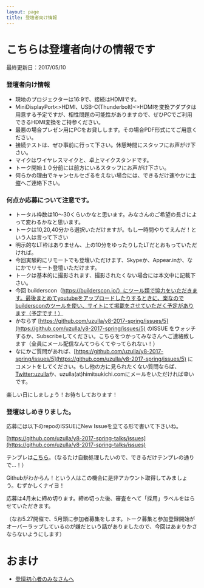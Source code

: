 ```yaml
---
layout: page
title: 登壇者向け情報
---
```


# こちらは登壇者向けの情報です

最終更新日：2017/05/10

### 登壇者向け情報

- 現地のプロジェクターは16:9で、接続はHDMIです。
- MiniDisplayPort<>HDMI、USB-C(Thunderbolt)<>HDMIを変換アダプタは用意する予定ですが、相性問題の可能性がありますので、ぜひPCでご利用できるHDMI変換をご持参ください。
- 最悪の場合プレゼン用にPCをお貸しします。その場合PDF形式にてご用意ください。
- 接続テストは、ぜひ事前に行って下さい。休憩時間にスタッフにお声がけ下さい。
- マイクはワイヤレスマイクと、卓上マイクスタンドです。
- トーク開始１０分前には前方にいるスタッフにお声がけ下さい。
- 何らかの理由でキャンセルセざるをえない場合には、できるだけ速やかに[主催](http://twitter.com/uzulla)へご連絡下さい。

### 何点か応募について注意です。

- トータル枠数は10〜30くらいかなと思います。みなさんのご希望の長さによって変わるかなと思います。
- トークは10,20,40分から選択いただけますが。もし一時間やりてえんだ！という人は言って下さい
- 明示的なLT枠はありません、上の10分をゆったりしたLTだとおもっていただければ。
- 今回実験的にリモートでも登壇いただけます、Skypeか、Appear.inか、なにかでリモート登壇いただけます。
- トークは基本的に撮影されます、撮影されたくない場合には本文中に記載下さい。
- 今回 builderscon（https://builderscon.io/）にツール類で協力をいただきます。最後まとめてyoutubeをアップロードしたりするときに、楽なのでbuildersconのツールを使い、サイトにて掲載をさせていただく予定があります（予定です！）
- かならず [https://github.com/uzulla/y8-2017-spring/issues/5](https://github.com/uzulla/y8-2017-spring/issues/5) のISSUE をウォッチするか、Subscribeしてください。こちらをつかってみなさんへご連絡致します（全員にメール配信なんてつらくてやってられない！）
- なにかご質問があれば、[https://github.com/uzulla/y8-2017-spring/issues/5](https://github.com/uzulla/y8-2017-spring/issues/5) にコメントをしてください。もし他の方に見られたくない質問ならば、[Twitter:uzulla](https://twitter.com/uzulla)か、uzulla(at)himitsukichi.comにメールをいただければ幸いです。

楽しい日にしましょう！お待ちしております！


### 登壇はしめきりました。

応募には以下のrepoのISSUEにNew Issueを立てる形で書いて下さいね。

[https://github.com/uzulla/y8-2017-spring-talks/issues](https://github.com/uzulla/y8-2017-spring-talks/issues)

テンプレは[こちら](https://github.com/uzulla/y8-2017-spring-talks/issues/2)。（なるたけ自動処理したいので、できるだけテンプレの通りで…！）

Githubがわからん！という人はこの機会に是非アカウント取得してみましょう。むずかしくナイヨ！

応募は4月末に締め切ります。締め切った後、審査をへて「採用」ラベルをはらせていただきます。

（なお5.27開催で、5月頭に参加者募集をします。トーク募集と参加登録開始がオーバーラップしているのが嫌だという話がありましたので、今回はあまりかさならないようにします）


# おまけ

- [登壇初心者のみなさんへ](http://yapcasia8oji-2016mid.hachiojipm.org/2016/06/11/for-beginner-talker/)

